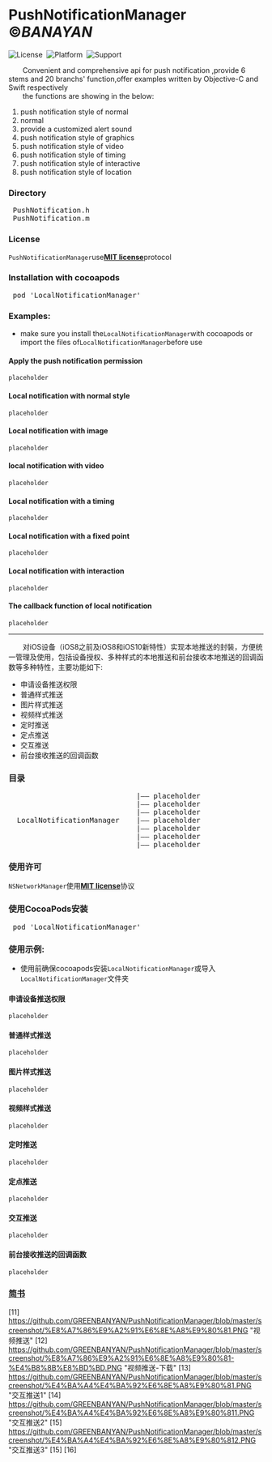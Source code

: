 # PushNotificationManager &copy;*BANAYAN*
![License](https://img.shields.io/badge/License-MIT-orange.svg)&nbsp;
![Platform](https://img.shields.io/badge/Platform-iOS-yellowgreen.svg)&nbsp;
![Support](https://img.shields.io/badge/Support-iOS%208%2B-lightgrey.svg)&nbsp;

&emsp;&emsp;Convenient and comprehensive api for push notification ,provide 6 stems and 20 branchs' function,offer examples written by Objective-C and Swift respectively<br/>
&emsp;&emsp;the functions are showing in the below:<br/>
 1. push notification style of normal
   1. normal
   2. provide a customized alert sound
 2. push notification style of graphics
 3. push notification style of video
 4. push notification style of timing
 5. push notification style of interactive
 6. push notification style of location
 
 ### Directory
 <pre>
 PushNotification.h
 PushNotification.m
</pre>
### License
`PushNotificationManager`use[__MIT license__][1]protocol
### Installation with cocoapods
<pre>
 pod 'LocalNotificationManager'
</pre>
### Examples:
 - make sure you install the`LocalNotificationManager`with cocoapods or import the files of`LocalNotificationManager`before use
#### Apply the push notification permission
```
placeholder
```
#### Local notification with normal style
```
placeholder
```
#### Local notification with image
```
placeholder
```
#### local notification with video
```
placeholder
```
#### Local notification with a timing
```
placeholder
```

#### Local notification with a fixed point
```
placeholder
```

#### Local notification with interaction
```
placeholder
```

#### The callback function of local notification
```
placeholder
```
<hr>
 
&emsp;&emsp;对iOS设备（iOS8之前及iOS8和iOS10新特性）实现本地推送的封裝，方便统一管理及使用，包括设备授权、多种样式的本地推送和前台接收本地推送的回调函数等多种特性，主要功能如下:
 - 申请设备推送权限
 - 普通样式推送
 - 图片样式推送
 - 视频样式推送
 - 定时推送
 - 定点推送 
 - 交互推送
 - 前台接收推送的回调函数
 
### 目录
<pre>
                              |—— placeholder  
                              |—— placeholder  
                              |—— placeholder  
  LocalNotificationManager    |—— placeholder  
                              |—— placeholder  
                              |—— placeholder  
                              |—— placeholder 
</pre>

### 使用许可
`NSNetworkManager`使用[__MIT license__][1]协议
### 使用CocoaPods安装
<pre>
 pod 'LocalNotificationManager'
</pre>
### 使用示例:
 - 使用前确保cocoapods安装`LocalNotificationManager`或导入`LocalNotificationManager`文件夹

#### 申请设备推送权限
```
placeholder
```

#### 普通样式推送
```
placeholder
```

#### 图片样式推送
```
placeholder
```

#### 视频样式推送
```
placeholder
```

#### 定时推送
```
placeholder
```

#### 定点推送
```
placeholder
```

#### 交互推送
```
placeholder
```

#### 前台接收推送的回调函数
```
placeholder
```

### [__简书__][2]



[1]: https://github.com/GREENBANYAN/LocalNotificationManager/master/LICENSE "MIT License"
[2]: http://www.jianshu.com/p/e607046d6515 "简书"
[3]: https://github.com/GREENBANYAN/PushNotificationManager/blob/master/screenshot/%E6%99%AE%E9%80%9A%E6%8E%A8%E9%80%81.PNG "普通推送"
[4]: https://github.com/GREENBANYAN/PushNotificationManager/blob/master/screenshot/%E9%A6%96%E9%A1%B51-%E4%B8%AD.PNG "首页1-中"
[5]: https://github.com/GREENBANYAN/PushNotificationManager/blob/master/screenshot/%E9%A6%96%E9%A1%B52-%E4%B8%AD.PNG "首页2-中"
[6]: https://github.com/GREENBANYAN/PushNotificationManager/blob/master/screenshot/%E9%A6%96%E9%A1%B51-%E8%8B%B1.PNG "首页1-英"
[7]: https://github.com/GREENBANYAN/PushNotificationManager/blob/master/screenshot/%E9%A6%96%E9%A1%B52-%E8%8B%B1.PNG "首页2-英"
[8]: https://github.com/GREENBANYAN/PushNotificationManager/blob/master/screenshot/%E9%A6%96%E9%A1%B53-%E4%B8%AD.PNG "首页3-中"
[9]: https://github.com/GREENBANYAN/PushNotificationManager/blob/master/screenshot/%E5%9B%BE%E7%89%87%E6%8E%A8%E9%80%81.PNG "图片推送"
[10]: https://github.com/GREENBANYAN/PushNotificationManager/blob/master/screenshot/%E5%9B%BE%E7%89%87%E6%8E%A8%E9%80%81-%E4%B8%8B%E8%BD%BD.PNG "图片推送-下载"
[11] https://github.com/GREENBANYAN/PushNotificationManager/blob/master/screenshot/%E8%A7%86%E9%A2%91%E6%8E%A8%E9%80%81.PNG "视频推送"
[12] https://github.com/GREENBANYAN/PushNotificationManager/blob/master/screenshot/%E8%A7%86%E9%A2%91%E6%8E%A8%E9%80%81-%E4%B8%8B%E8%BD%BD.PNG "视频推送-下载"
[13] https://github.com/GREENBANYAN/PushNotificationManager/blob/master/screenshot/%E4%BA%A4%E4%BA%92%E6%8E%A8%E9%80%81.PNG "交互推送1"
[14] https://github.com/GREENBANYAN/PushNotificationManager/blob/master/screenshot/%E4%BA%A4%E4%BA%92%E6%8E%A8%E9%80%811.PNG "交互推送2"
[15] https://github.com/GREENBANYAN/PushNotificationManager/blob/master/screenshot/%E4%BA%A4%E4%BA%92%E6%8E%A8%E9%80%812.PNG "交互推送3"
[15]
[16]
